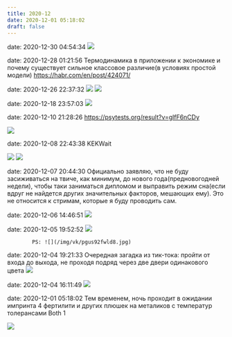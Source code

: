 ```yaml
---
title: 2020-12
date: 2020-12-01 05:18:02
draft: false
---
```


date: 2020-12-30 04:54:34
![](/img/vk/qAGkbNK1MP0.jpg)

date: 2020-12-28 01:21:56
Термодинамика в приложении к экономике и почему существует сильное классовое различие(в условиях простой модели)
https://habr.com/en/post/424071/

date: 2020-12-26 22:37:32
![](/img/vk/cc_FVY8a4Kg.jpg)
![](/img/vk/wXq7jGgOHZU.jpg)

date: 2020-12-18 23:57:03
![](/img/vk/bF1XSvHqYJI.jpg)

date: 2020-12-10 21:28:26
https://psytests.org/result?v=glfF6nCDy

![](/img/vk/ivajm1TSNec.jpg)

date: 2020-12-08 22:43:38
KEKWait

![](/img/vk/nOk6ID8cc4Y.jpg)
![](/img/vk/Cv8PvEI_2rs.jpg)

date: 2020-12-07 20:44:30
Официально заявляю, что не буду засиживаться на твиче, как минимум, до нового года(предновогодней недели), чтобы таки заниматься дипломом и выправить режим сна(если вдруг не найдется других значительных факторов, мешающих ему). Это не относится к стримам, которые я буду проводить сам.

date: 2020-12-06 14:46:51
![](/img/vk/uWBigieK04A.jpg)

date: 2020-12-05 19:52:52
![](/img/vk/nPMIwql1ak0.jpg)

            PS: ![](/img/vk/pgus92fwld8.jpg)

date: 2020-12-04 19:21:33
Очередная загадка из тик-тока: пройти от входа до выхода, не проходя подряд через две двери одинакового цвета
![](/img/vk/d1jDYa6QUOw.jpg)

date: 2020-12-04 16:11:49
![](/img/vk/4G0jqFVmjFk.jpg)

date: 2020-12-01 05:18:02
Тем временем, ночь проходит в ожидании импринта 4 фертилити и других плюшек на металиков с температур толерансами Both 1

![](/img/vk/E0xd6VweV7Q.jpg)
